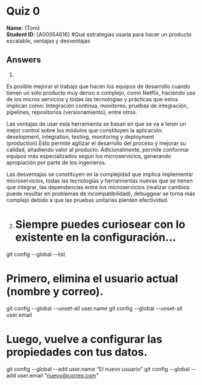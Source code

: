 # Quiz 0

**Name**: {Tom}  
**Student ID**: {A00054616}
#Qué estrategias usaría para hacer un producto escalable, ventajas y desventajas

## Answers

1.  
Es posible mejorar el trabajo que hacen los equipos de desarrollo cuando tienen un sólo producto muy denso o complejo, como Netflix, haciendo uso de los micros servicios y todas las tecnologías y prácticas que estos implican como: Integración contínua, monitoreo, pruebas de integración, pípelines, repositorios (versionamiento), entre otros.


Las ventajas de usar esta herramienta se basan en que se va a tener un mejor control sobre los módulos que constituyen la aplicación: development, integration, testing, monitoring y deployment (production).Esto permite agilizar el desarrollo del proceso y mejorar su calidad, añadiendo valor al producto. Adicionalmente, permite conformar equipos más especializados según los microservicios, generando apropiación por parte de los ingenieros.

Las desventajas se constituyen en la complejidad que implica implementar microservicios, todas las tecnologías y herramientas nuevas que se tienen que integrar, las dependencias entre los microservicios (realizar cambios puede resultar en problemas de incompatibilidad), debuggear se torna más complejo debido a que las pruebas unitarias pierden efectividad.

2. # Siempre puedes curiosear con lo existente en la configuración...
git config --global --list
 
# Primero, elimina el usuario actual (nombre y correo).
git config --global --unset-all user.name
git config --global --unset-all user.email
 
# Luego, vuelve a configurar las propiedades con tus datos.
git config --global --add user.name "El nuevo usuario"
git config --global --add user.email "nuevo@correo.com"
